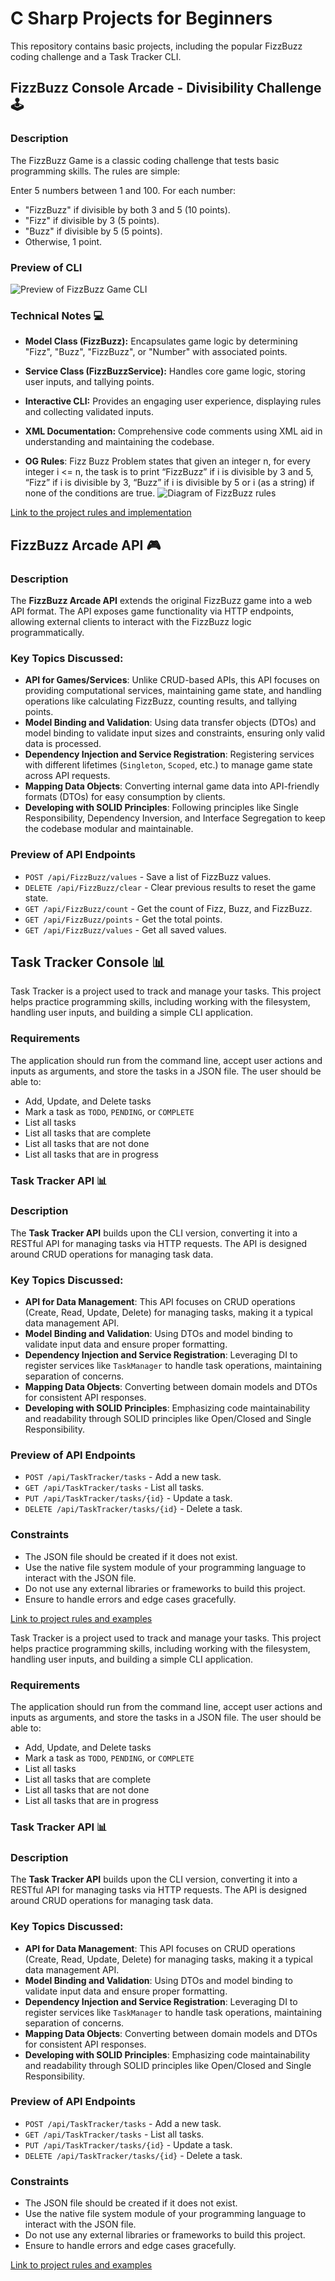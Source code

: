  # C Sharp Projects for Beginners
This repository contains basic projects, including the popular FizzBuzz coding challenge and a Task Tracker CLI.

## FizzBuzz Console Arcade - Divisibility Challenge 🕹️
### Description
The FizzBuzz Game is a classic coding challenge that tests basic programming skills. The rules are simple:

Enter 5 numbers between 1 and 100. For each number:
- "FizzBuzz" if divisible by both 3 and 5 (10 points).
- "Fizz" if divisible by 3 (5 points).
- "Buzz" if divisible by 5 (5 points).
- Otherwise, 1 point.

### Preview of CLI
![Preview of FizzBuzz Game CLI](https://github.com/Dbrown127/csharp-projects-beg/blob/main/FizzBuzzConsole/images/fizzbuzz_game_preview-v1-03Sep2024.png?raw=true)

### Technical Notes 💻
- **Model Class (FizzBuzz):** Encapsulates game logic by determining "Fizz", "Buzz", "FizzBuzz", or "Number" with associated points.
- **Service Class (FizzBuzzService):** Handles core game logic, storing user inputs, and tallying points.
- **Interactive CLI:** Provides an engaging user experience, displaying rules and collecting validated inputs.
- **XML Documentation:** Comprehensive code comments using XML aid in understanding and maintaining the codebase.

- **OG Rules**:
Fizz Buzz Problem states that given an integer n, for every integer i <= n, the task is to print “FizzBuzz” if i is divisible by 3 and 5, “Fizz” if i is divisible by 3, “Buzz” if i is divisible by 5 or i (as a string) if none of the conditions are true.
![Diagram of FizzBuzz rules](https://media.geeksforgeeks.org/wp-content/uploads/20240110170933/fizz-buzz.png)

[Link to the project rules and implementation](https://www.geeksforgeeks.org/fizz-buzz-implementation/)

## FizzBuzz Arcade API 🎮
### Description
The **FizzBuzz Arcade API** extends the original FizzBuzz game into a web API format. The API exposes game functionality via HTTP endpoints, allowing external clients to interact with the FizzBuzz logic programmatically.

### Key Topics Discussed:
- **API for Games/Services**: Unlike CRUD-based APIs, this API focuses on providing computational services, maintaining game state, and handling operations like calculating FizzBuzz, counting results, and tallying points.
- **Model Binding and Validation**: Using data transfer objects (DTOs) and model binding to validate input sizes and constraints, ensuring only valid data is processed.
- **Dependency Injection and Service Registration**: Registering services with different lifetimes (`Singleton`, `Scoped`, etc.) to manage game state across API requests.
- **Mapping Data Objects**: Converting internal game data into API-friendly formats (DTOs) for easy consumption by clients.
- **Developing with SOLID Principles**: Following principles like Single Responsibility, Dependency Inversion, and Interface Segregation to keep the codebase modular and maintainable.

### Preview of API Endpoints
- `POST /api/FizzBuzz/values` - Save a list of FizzBuzz values.
- `DELETE /api/FizzBuzz/clear` - Clear previous results to reset the game state.
- `GET /api/FizzBuzz/count` - Get the count of Fizz, Buzz, and FizzBuzz.
- `GET /api/FizzBuzz/points` - Get the total points.
- `GET /api/FizzBuzz/values` - Get all saved values.

## Task Tracker Console 📊
Task Tracker is a project used to track and manage your tasks. This project helps practice programming skills, including working with the filesystem, handling user inputs, and building a simple CLI application.

### Requirements
The application should run from the command line, accept user actions and inputs as arguments, and store the tasks in a JSON file. The user should be able to:

- Add, Update, and Delete tasks
- Mark a task as `TODO`, `PENDING`, or `COMPLETE`
- List all tasks
- List all tasks that are complete
- List all tasks that are not done
- List all tasks that are in progress

### Task Tracker API 📊
### Description
The **Task Tracker API** builds upon the CLI version, converting it into a RESTful API for managing tasks via HTTP requests. The API is designed around CRUD operations for managing task data.

### Key Topics Discussed:
- **API for Data Management**: This API focuses on CRUD operations (Create, Read, Update, Delete) for managing tasks, making it a typical data management API.
- **Model Binding and Validation**: Using DTOs and model binding to validate input data and ensure proper formatting.
- **Dependency Injection and Service Registration**: Leveraging DI to register services like `TaskManager` to handle task operations, maintaining separation of concerns.
- **Mapping Data Objects**: Converting between domain models and DTOs for consistent API responses.
- **Developing with SOLID Principles**: Emphasizing code maintainability and readability through SOLID principles like Open/Closed and Single Responsibility.

### Preview of API Endpoints
- `POST /api/TaskTracker/tasks` - Add a new task.
- `GET /api/TaskTracker/tasks` - List all tasks.
- `PUT /api/TaskTracker/tasks/{id}` - Update a task.
- `DELETE /api/TaskTracker/tasks/{id}` - Delete a task.

### Constraints
- The JSON file should be created if it does not exist.
- Use the native file system module of your programming language to interact with the JSON file.
- Do not use any external libraries or frameworks to build this project.
- Ensure to handle errors and edge cases gracefully.

[Link to project rules and examples](https://roadmap.sh/projects/task-tracker)

Task Tracker is a project used to track and manage your tasks. This project helps practice programming skills, including working with the filesystem, handling user inputs, and building a simple CLI application.

### Requirements
The application should run from the command line, accept user actions and inputs as arguments, and store the tasks in a JSON file. The user should be able to:

- Add, Update, and Delete tasks
- Mark a task as `TODO`, `PENDING`, or `COMPLETE`
- List all tasks
- List all tasks that are complete
- List all tasks that are not done
- List all tasks that are in progress

### Task Tracker API 📊
### Description
The **Task Tracker API** builds upon the CLI version, converting it into a RESTful API for managing tasks via HTTP requests. The API is designed around CRUD operations for managing task data.

### Key Topics Discussed:
- **API for Data Management**: This API focuses on CRUD operations (Create, Read, Update, Delete) for managing tasks, making it a typical data management API.
- **Model Binding and Validation**: Using DTOs and model binding to validate input data and ensure proper formatting.
- **Dependency Injection and Service Registration**: Leveraging DI to register services like `TaskManager` to handle task operations, maintaining separation of concerns.
- **Mapping Data Objects**: Converting between domain models and DTOs for consistent API responses.
- **Developing with SOLID Principles**: Emphasizing code maintainability and readability through SOLID principles like Open/Closed and Single Responsibility.

### Preview of API Endpoints
- `POST /api/TaskTracker/tasks` - Add a new task.
- `GET /api/TaskTracker/tasks` - List all tasks.
- `PUT /api/TaskTracker/tasks/{id}` - Update a task.
- `DELETE /api/TaskTracker/tasks/{id}` - Delete a task.

### Constraints
- The JSON file should be created if it does not exist.
- Use the native file system module of your programming language to interact with the JSON file.
- Do not use any external libraries or frameworks to build this project.
- Ensure to handle errors and edge cases gracefully.

[Link to project rules and examples](https://roadmap.sh/projects/task-tracker)
